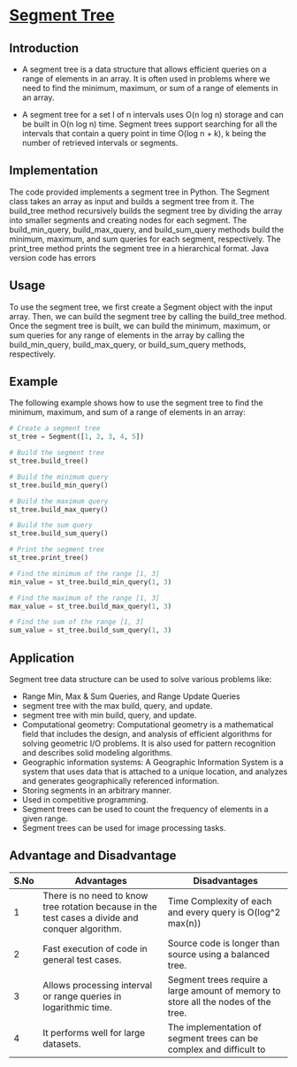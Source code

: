 # <u>Segment Tree</u>

## Introduction

- A segment tree is a data structure that allows efficient queries on a range of elements in an array. It is often used in problems where we need to find the minimum, maximum, or sum of a range of elements in an array.

- A segment tree for a set I of n intervals uses O(n log n) storage and can be built in O(n log n) time. Segment trees support searching for all the intervals that contain a query point in time O(log n + k), k being the number of retrieved intervals or segments.

## Implementation

The code provided implements a segment tree in Python. The Segment class takes an array as input and builds a segment tree from it. The build_tree method recursively builds the segment tree by dividing the array into smaller segments and creating nodes for each segment. The build_min_query, build_max_query, and build_sum_query methods build the minimum, maximum, and sum queries for each segment, respectively.
The print_tree method prints the segment tree in a hierarchical format.
Java version code has errors

## Usage

To use the segment tree, we first create a Segment object with the input array. Then, we can build the segment tree by calling the build_tree method. Once the segment tree is built, we can build the minimum, maximum, or sum queries for any range of elements in the array by calling the build_min_query, build_max_query, or build_sum_query methods, respectively.

## Example

The following example shows how to use the segment tree to find the minimum, maximum, and sum of a range of elements in an array:

```python
# Create a segment tree
st_tree = Segment([1, 2, 3, 4, 5])

# Build the segment tree
st_tree.build_tree()

# Build the minimum query
st_tree.build_min_query()

# Build the maximum query
st_tree.build_max_query()

# Build the sum query
st_tree.build_sum_query()

# Print the segment tree
st_tree.print_tree()

# Find the minimum of the range [1, 3]
min_value = st_tree.build_min_query(1, 3)

# Find the maximum of the range [1, 3]
max_value = st_tree.build_max_query(1, 3)

# Find the sum of the range [1, 3]
sum_value = st_tree.build_sum_query(1, 3)

```

## Application

Segment tree data structure can be used to solve various problems like:

- Range Min, Max & Sum Queries, and Range Update Queries
- segment tree with the max build, query, and update.
- segment tree with min build, query, and update.
- Computational geometry: Computational geometry is a mathematical field that includes the design, and analysis of efficient algorithms for solving geometric I/O problems. It is also used for pattern recognition and describes solid modeling algorithms.
- Geographic information systems: A Geographic Information System is a system that uses data that is attached to a unique location, and analyzes and generates geographically referenced information.
- Storing segments in an arbitrary manner.
- Used in competitive programming.
- Segment trees can be used to count the frequency of elements in a given range.
- Segment trees can be used for image processing tasks.

## Advantage and Disadvantage

| S.No | Advantages                                                                                       | Disadvantages                                                                      |
| ---- | ------------------------------------------------------------------------------------------------ | ---------------------------------------------------------------------------------- |
| 1    | There is no need to know tree rotation because in the test cases a divide and conquer algorithm. | Time Complexity of each and every query is O(log^2 max(n))                         |
| 2    | Fast execution of code in general test cases.                                                    | Source code is longer than source using a balanced tree.                           |
| 3    | Allows processing interval or range queries in logarithmic time.                                 | Segment trees require a large amount of memory to store all the nodes of the tree. |
| 4    | It performs well for large datasets.                                                             | The implementation of segment trees can be complex and difficult to                |
